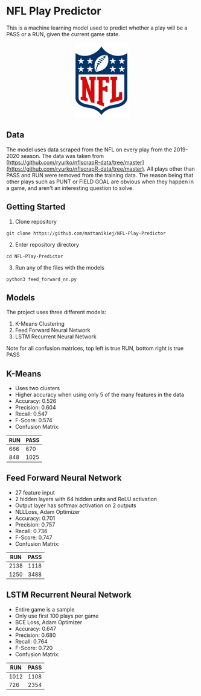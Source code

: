 # NFL Play Predictor
This is a machine learning model used to predict whether a play will be a PASS or a RUN, given the current game state.
<p align="center">
    <img alt="NFL Logo" src="assets/nfl-logo.png" height="200">
</p>

## Data
The model uses data scraped from the NFL on every play from the 2019-2020 season. The data was taken from [https://github.com/ryurko/nflscrapR-data/tree/master](https://github.com/ryurko/nflscrapR-data/tree/master). All plays other than PASS and RUN were removed from the training data. The reason being that other plays such as PUNT or FIELD GOAL are obvious when they happen in a game, and aren't an interesting question to solve.

## Getting Started
1. Clone repository
```
git clone https://github.com/mattanikiej/NFL-Play-Predictor
```
2. Enter repository directory
```
cd NFL-Play-Predictor
```
3. Run any of the files with the models
```
python3 feed_forward_nn.py
```

## Models
The project uses three different models:
1. K-Means Clustering
2. Feed Forward Neural Network
3. LSTM Recurrent Neural Network

Note for all confusion matrices, top left is true RUN, bottom right is true PASS
## K-Means
* Uses two clusters
* Higher accuracy when using only 5 of the many features in the data
* Accuracy: 0.526
* Precision: 0.604
* Recall: 0.547
* F-Score: 0.574
* Confusion Matrix:

| RUN | PASS |
|--------------|-----------|
| 666 | 670 |
| 848 | 1025 |


## Feed Forward Neural Network
* 27 feature input
* 2 hidden layers with 64 hidden units and ReLU activation
* Output layer has softmax activation on 2 outputs
* NLLLoss, Adam Optimizer
* Accuracy: 0.701
* Precision: 0.757
* Recall: 0.736
* F-Score: 0.747
* Confusion Matrix:

| RUN | PASS |
|--------------|-----------|
| 2138 | 1118 |
| 1250 | 3488 |


## LSTM Recurrent Neural Network
* Entire game is a sample
* Only use first 100 plays per game
* BCE Loss, Adam Optimizer
* Accuracy: 0.647
* Precision: 0.680
* Recall: 0.764
* F-Score: 0.720
* Confusion Matrix:

| RUN | PASS |
|--------------|-----------|
| 1012 | 1108 |
| 726 | 2354 |

